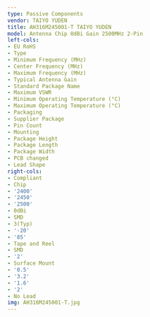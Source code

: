 ```yaml
---
type: Passive Components
vendor: TAIYO YUDEN
title: AH316M245001-T TAIYO YUDEN
model: Antenna Chip 0dBi Gain 2500MHz 2-Pin
left-cols:
- EU RoHS
- Type
- Minimum Frequency (MHz)
- Center Frequency (MHz)
- Maximum Frequency (MHz)
- Typical Antenna Gain
- Standard Package Name
- Maximum VSWR
- Minimum Operating Temperature (°C)
- Maximum Operating Temperature (°C)
- Packaging
- Supplier Package
- Pin Count
- Mounting
- Package Height
- Package Length
- Package Width
- PCB changed
- Lead Shape
right-cols:
- Compliant
- Chip
- '2400'
- '2450'
- '2500'
- 0dBi
- SMD
- 3(Typ)
- '-20'
- '85'
- Tape and Reel
- SMD
- '2'
- Surface Mount
- '0.5'
- '3.2'
- '1.6'
- '2'
- No Lead
img: AH316M245001-T.jpg
---
```

